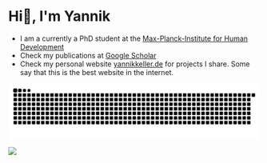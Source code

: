 # Hi👋, I'm Yannik
* I am a currently a PhD student at the [Max-Planck-Institute for Human Development](https://www.mpib-berlin.mpg.de/person/yannik-keller/367626)
* Check my publications at [Google Scholar](https://scholar.google.com/citations?user=STlGbvcAAAAJ&hl=en)
* Check my personal website [yannikkeller.de](https://yannikkeller.de) for projects I share. Some say that this is the best website in the internet.

<picture>
  <source media="(prefers-color-scheme: dark)" srcset="https://raw.githubusercontent.com/yannikkellerde/yannikkellerde/output/github-contribution-grid-snake-dark.svg" />
  <source media="(prefers-color-scheme: light)" srcset="https://raw.githubusercontent.com/yannikkellerde/yannikkellerde/output/github-contribution-grid-snake.svg" />
  <img alt="github-snake" src="https://raw.githubusercontent.com/yannikkellerde/yannikkellerde/output/github-contribution-grid-snake.svg" />
</picture>

![](https://www.codewars.com/users/yannikkellerde/badges/small)

